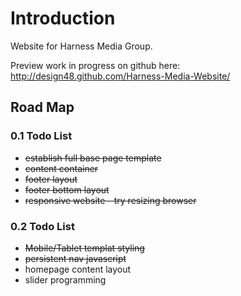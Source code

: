 # Introduction

Website for Harness Media Group. 

Preview work in progress on github here: http://design48.github.com/Harness-Media-Website/

## Road Map

### 0.1 Todo List

* ~~establish full base page template~~
* ~~content container~~
* ~~footer layout~~
* ~~footer bottom layout~~
* ~~responsive website - try resizing browser~~

### 0.2 Todo List

* ~~Mobile/Tablet templat styling~~
* ~~persistent nav javascript~~
* homepage content layout
* slider programming
